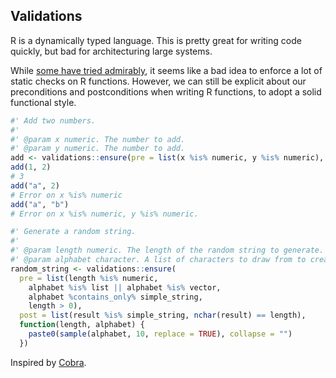 ## Validations

R is a dynamically typed language. This is pretty great for writing code quickly, but bad for architecturing large systems.

While [some have tried admirably](https://github.com/zatonovo/lambda.r), it seems like a bad idea to enforce a lot of static checks on R functions.  However, we can still be explicit about our preconditions and postconditions when writing R functions, to adopt a solid functional style.

```R
#' Add two numbers.
#'
#' @param x numeric. The number to add.
#' @param y numeric. The number to add.
add <- validations::ensure(pre = list(x %is% numeric, y %is% numeric), function(x, y) x + y)
add(1, 2)
# 3
add("a", 2)
# Error on x %is% numeric
add("a", "b")
# Error on x %is% numeric, y %is% numeric.
```

```R
#' Generate a random string.
#'
#' @param length numeric. The length of the random string to generate.
#' @param alphabet character. A list of characters to draw from to create the string.
random_string <- validations::ensure(
  pre = list(length %is% numeric,
    alphabet %is% list || alphabet %is% vector,
    alphabet %contains_only% simple_string,
    length > 0),
  post = list(result %is% simple_string, nchar(result) == length),
  function(length, alphabet) {
    paste0(sample(alphabet, 10, replace = TRUE), collapse = "")
  })
```

Inspired by [Cobra](http://cobra-language.com/).
